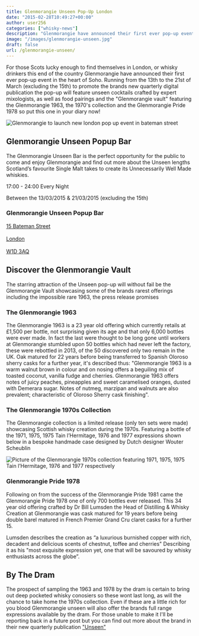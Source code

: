 ```yaml
---
title: Glenmorangie Unseen Pop-Up London
date: "2015-02-28T10:49:27+00:00"
author: user256
categories: ["whisky-news"]
description: "Glenmorangie have announced their first ever pop-up event in the heart of Soho from the 13th to the 21st of March, find out more with uisce beatha"
image: "/images/glenmorangie-unseen.jpg"
draft: false
url: /glenmorangie-unseen/
---
```

For those Scots lucky enough to find themselves in London, or whisky drinkers this end of the country Glenmorangie have announced their first ever pop-up event in the heart of Soho. Running from the 13th to the 21st of March (excluding the 15th) to promote the brands new quarterly digital publication the pop-up will feature unseen cocktails crafted by expert mixologists, as well as food pairings and the "Glenmorangie vault" featuring the Glenmorangie 1963, the 1970's collection and the Glenmorangie Pride 1978 so put this one in your diary now!

![Glenmorangie to launch new london pop up event in bateman street](http://uiscebeatha.co.uk/wp-content/uploads/2015/02/Glenmorangie-Unseen-1-300x212.jpg)

## Glenmorangie Unseen Popup Bar

The Glenmorangie Unseen Bar is the perfect opportunity for the public to come and enjoy Glenmorangie and find out more about the Unseen lengths Scotland’s favourite Single Malt takes to create its Unnecessarily Well Made whiskies.

17:00 - 24:00 Every Night

Between the 13/03/2015 & 21/03/2015 (excluding the 15th)

### Glenmorangie Unseen Popup Bar

[15 Bateman Street\
\
London\
\
W1D 3AQ](https://www.google.co.uk/maps/place/15+Bateman+St,+Soho,+London+W1D+3AQ/@51.5139636,-0.1322389,17z/)

## Discover the Glenmorangie Vault

The starring attraction of the Unseen pop-up will without fail be the Glenmorangie Vault showcasing some of the brands rarest offerings including the impossible rare 1963, the press release promises

### The Glenmorangie 1963

The Glenmorangie 1963 is a 23 year old offering which currently retails at £1,500 per bottle, not surprising given its age and that only 6,000 bottles were ever made. In fact the last were thought to be long gone until workers at Glenmorangie stumbled upon 50 bottles which had never left the factory, these were rebottled in 2013, of the 50 discovered only two remain in the UK. Oak matured for 22 years before being transferred to Spanish Oloroso sherry casks for a further year, it's described thus:
"Glenmorangie 1963 is a warm walnut brown in colour and on nosing offers a beguiling mix of toasted coconut, vanilla fudge and cherries. Glenmorangie 1963 offers notes of juicy peaches, pineapples and sweet caramelised oranges, dusted with Demerara sugar. Notes of nutmeg, marzipan and walnuts are also prevalent; characteristic of Oloroso Sherry cask finishing".

### The Glenmorangie 1970s Collection

The Glenmorangie collection is a limited release (only ten sets were made) showcasing Scottish whisky creation during the 1970s. Featuring a bottle of the 1971, 1975, 1975 Tain l’Hermitage, 1976 and 1977 expressions shown below in a bespoke handmade case designed by Dutch designer Wouter Scheublin

![Picture of the Glenmorangie 1970s collection featuring 1971, 1975, 1975 Tain l’Hermitage, 1976 and 1977 respectively](http://uiscebeatha.co.uk/wp-content/uploads/2015/02/glenmorangie-1-1970s-collection-1-1.jpg)

### Glenmorangie Pride 1978

Following on from the success of the Glenmorangie Pride 1981 came the Glenmorangie Pride 1978 one of only 700 bottles ever released. This 34 year old offering crafted by Dr Bill Lumsden the Head of Distilling & Whisky Creation at Glenmorangie was cask matured for 19 years before being double barel matured in French Premier Grand Cru claret casks for a further 15.

Lumsden describes the creation as “a luxurious burnished copper with rich, decadent and delicious scents of chestnut, toffee and cherries" Describing it as his "most exquisite expression yet, one that will be savoured by whisky enthusiasts across the globe”.

## By The Dram

The prospect of sampling the 1963 and 1978 by the dram is certain to bring out deep pocketed whisky conosiers so these wont last long, as will the chance to take home the 1970s collection. Even if these are a little rich for you blood Glenmorangie unseen will also offer the brands full range expressions available by the dram. For those unable to make it I'll be reporting back in a future post but you can find out more about the brand in their new quarterly publication ["Unseen"](https://glenmorangie.com/en/unseen)
